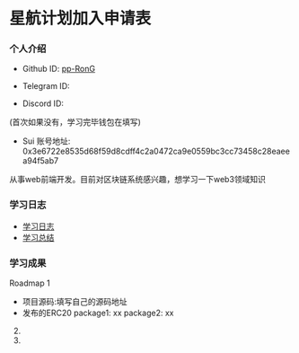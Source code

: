 # 星航计划加入申请表

### 个人介绍

* Github ID: [pp-RonG](https://github.com/pp-RonG)

* Telegram ID: 

* Discord ID: 

(首次如果没有，学习完毕钱包在填写)
* Sui 账号地址: 0x3e6722e8535d68f59d8cdff4c2a0472ca9e0559bc3cc73458c28eaeea94f5ab7

从事web前端开发。目前对区块链系统感兴趣，想学习一下web3领域知识

### 学习日志

- [学习日志](journal.md)
- [学习总结](summary.md)

### 学习成果

Roadmap  1  
- 项目源码:填写自己的源码地址
- 发布的ERC20
package1: xx
package2: xx


2.


3. 

